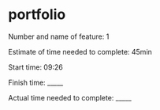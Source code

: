 # portfolio
Number and name of feature: 1

Estimate of time needed to complete: 45min

Start time: 09:26

Finish time: _____

Actual time needed to complete: _____